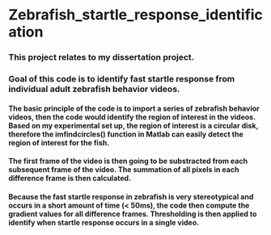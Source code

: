 # Zebrafish_startle_response_identification

### This project relates to my dissertation project. 

### Goal of this code is to identify fast startle response from individual adult zebrafish behavior videos. 

#### The basic principle of the code is to import a series of zebrafish behavior videos, then the code would identify the region of interest in the videos. Based on my experimental set up, the region of interest is a circular disk, therefore the imfindcircles() function in Matlab can easily detect the region of interest for the fish. 

#### The first frame of the video is then going to be substracted from each subsequent frame of the video. The summation of all pixels in each difference frame is then calculated. 

#### Because the fast startle response in zebrafish is very stereotypical and occurs in a short amount of time (< 50ms), the code then compute the gradient values for all difference frames. Thresholding is then applied to identify when startle response occurs in a single video. 




